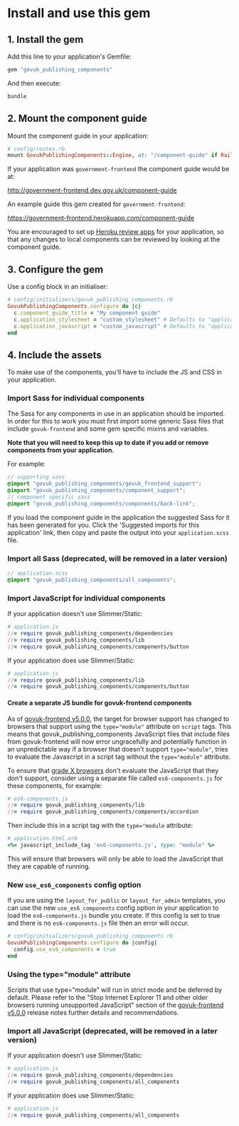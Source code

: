 # Install and use this gem

## 1. Install the gem

Add this line to your application's Gemfile:

```ruby
gem "govuk_publishing_components"
```

And then execute:
```sh
bundle
```

## 2. Mount the component guide

Mount the component guide in your application:

```ruby
# config/routes.rb
mount GovukPublishingComponents::Engine, at: "/component-guide" if Rails.env.development?
```

If your application was `government-frontend` the component guide would be at:

http://government-frontend.dev.gov.uk/component-guide

An example guide this gem created for `government-frontend`:

https://government-frontend.herokuapp.com/component-guide

You are encouraged to set up [Heroku review apps](https://docs.publishing.service.gov.uk/manual/review-apps.html) for your application, so that any changes to local components can be reviewed by looking at the component guide.

## 3. Configure the gem

Use a config block in an initialiser:

```ruby
# config/initializers/govuk_publishing_components.rb
GovukPublishingComponents.configure do |c|
  c.component_guide_title = "My component guide"
  c.application_stylesheet = "custom_stylesheet" # Defaults to "application", set to `nil` if the application stylesheet is not in use
  c.application_javascript = "custom_javascript" # Defaults to "application"
end
```

## 4. Include the assets

To make use of the components, you'll have to include the JS and CSS in your application.

### Import Sass for individual components

The Sass for any components in use in an application should be imported. In order for this to work you must first import some generic Sass files that include `govuk-frontend` and some gem specific mixins and variables.

**Note that you will need to keep this up to date if you add or remove components from your application.**

For example:

```scss
// supporting sass
@import "govuk_publishing_components/govuk_frontend_support";
@import "govuk_publishing_components/component_support";
// component specific sass
@import "govuk_publishing_components/components/back-link";
```

If you load the component guide in the application the suggested Sass for it has been generated for you. Click the 'Suggested imports for this application' link, then copy and paste the output into your `application.scss` file.

### Import all Sass (deprecated, will be removed in a later version)

```scss
// application.scss
@import "govuk_publishing_components/all_components";
```

### Import JavaScript for individual components

If your application doesn't use Slimmer/Static:

```ruby
# application.js
//= require govuk_publishing_components/dependencies
//= require govuk_publishing_components/lib
//= require govuk_publishing_components/components/button
```

If your application does use Slimmer/Static:

```ruby
# application.js
//= require govuk_publishing_components/lib
//= require govuk_publishing_components/components/button
```

#### Create a separate JS bundle for govuk-frontend components

As of [govuk-frontend v5.0.0](https://github.com/alphagov/govuk-frontend/releases/tag/v5.0.0), the target for browser support has changed to browsers that support using the `type="module"` attribute on `script` tags. This means that govuk_publishing_components JavaScript files that include files from govuk-frontend will now error ungracefully and potentially function in an unpredictable way if a browser that doesn't support `type="module"`, tries to evaluate the Javascript in a script tag without the `type="module"` attribute.

To ensure that [grade X browsers](https://frontend.design-system.service.gov.uk/browser-support/#grade-x) don't evaluate the JavaScript that they don't support, consider using a separate file called `es6-components.js` for these components, for example:

```rb
# es6-components.js
//= require govuk_publishing_components/lib
//= require govuk_publishing_components/components/accordion
```

Then include this in a script tag with the `type="module` attribute:

```ruby
# application.html.erb
<%= javascript_include_tag 'es6-components.js', type: "module" %>
```

This will ensure that browsers will only be able to load the JavaScript that they are capable of running.

### New `use_es6_components` config option

If you are using the `layout_for_public` or `layout_for_admin` templates, you can use the new `use_es6_components` config option in your application to load the `es6-components.js` bundle you create. If this config is set to true and there is no `es6-components.js` file then an error will occur.

```ruby
# config/initializers/govuk_publishing_components.rb
GovukPublishingComponents.configure do |config|
  config.use_es6_components = true
end
```

### Using the type="module" attribute

Scripts that use type=”module” will run in strict mode and be deferred by default. Please refer to the "Stop Internet Explorer 11 and other older browsers running unsupported JavaScript" section of the [govuk-frontend v5.0.0](https://github.com/alphagov/govuk-frontend/releases/tag/v5.0.0) release notes further details and recommendations.

### Import all JavaScript (deprecated, will be removed in a later version)

If your application doesn't use Slimmer/Static:

```ruby
# application.js
//= require govuk_publishing_components/dependencies
//= require govuk_publishing_components/all_components
```

If your application does use Slimmer/Static:

```ruby
# application.js
//= require govuk_publishing_components/all_components
```

